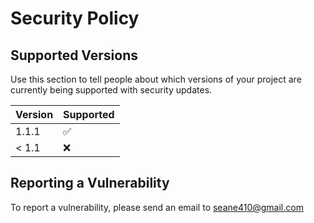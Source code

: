 # Security Policy

## Supported Versions

Use this section to tell people about which versions of your project are
currently being supported with security updates.

| Version | Supported          |
| ------- | ------------------ |
| 1.1.1   | :white_check_mark: |
| < 1.1   | :x:                |

## Reporting a Vulnerability

To report a vulnerability, please send an email to seane410@gmail.com
